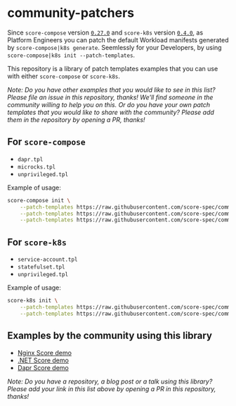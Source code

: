 # community-patchers

Since `score-compose` version [`0.27.0`](https://github.com/score-spec/score-compose/releases/tag/0.27.0) and `score-k8s` version [`0.4.0`](https://github.com/score-spec/score-k8s/releases/tag/0.4.0), as Platform Engineers you can patch the default Workload manifests generated by `score-compose|k8s generate`. Seemlessly for your Developers, by using `score-compose|k8s init --patch-templates`.

This repository is a library of patch templates examples that you can use with either `score-compose` or `score-k8s`.

_Note: Do you have other examples that you would like to see in this list? Please file an issue in this repository, thanks! We'll find someone in the community willing to help you on this. Or do you have your own patch templates that you would like to share with the community? Please add them in the repository by opening a PR, thanks!_

## For `score-compose`

- `dapr.tpl`
- `microcks.tpl`
- `unprivileged.tpl`

Example of usage:
```bash
score-compose init \
    --patch-templates https://raw.githubusercontent.com/score-spec/community-patchers/refs/heads/main/score-compose/dapr.tpl \
    --patch-templates https://raw.githubusercontent.com/score-spec/community-patchers/refs/heads/main/score-compose/microcks.tpl \
    --patch-templates https://raw.githubusercontent.com/score-spec/community-patchers/refs/heads/main/score-compose/unprivileged.tpl
```

## For `score-k8s`

- `service-account.tpl`
- `statefulset.tpl`
- `unprivileged.tpl`

Example of usage:
```bash
score-k8s init \
    --patch-templates https://raw.githubusercontent.com/score-spec/community-patchers/refs/heads/main/score-k8s/unprivileged.tpl \
    --patch-templates https://raw.githubusercontent.com/score-spec/community-patchers/refs/heads/main/score-k8s/service-account.tpl
```

## Examples by the community using this library

- [Nginx Score demo](https://github.com/mathieu-benoit/nginx-score-demo)
- [.NET Score demo](https://github.com/mathieu-benoit/sail-sharp)
- [Dapr Score demo](https://github.com/mathieu-benoit/dapr-score-humanitec)

_Note: Do you have a repository, a blog post or a talk using this library? Please add your link in this list above by opening a PR in this repository, thanks!_
